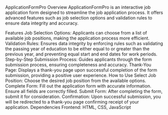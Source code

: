 ApplicationFormPro
Overview
ApplicationFormPro is an interactive job application form designed to streamline the job application process. It offers advanced features such as job selection options and validation rules to ensure data integrity and accuracy.

Features
Job Selection Options: Applicants can choose from a list of available job positions, making the application process more efficient.
Validation Rules: Ensures data integrity by enforcing rules such as validating the passing year of education to be either equal to or greater than the previous year, and preventing equal start and end dates for work periods.
Step-by-Step Submission Process: Guides applicants through the form submission process, ensuring completeness and accuracy.
Thank-You Page: Displays a thank-you page upon successful completion of the form submission, providing a positive user experience.
How to Use
Select Job Position: Choose the desired job position from the available options.
Complete Form: Fill out the application form with accurate information. Ensure all fields are correctly filled.
Submit Form: After completing the form, submit it for consideration.
Confirmation: Upon successful submission, you will be redirected to a thank-you page confirming receipt of your application.
Dependencies
Frontend: HTML, CSS, JavaScript
